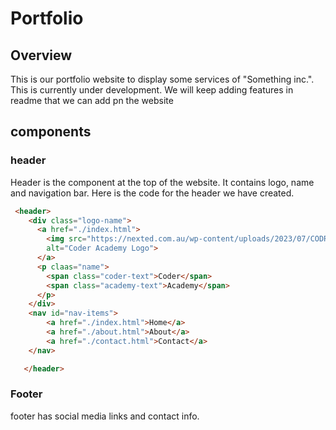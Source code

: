 # Portfolio

## Overview
This is our portfolio website to display some services of "Something inc.". This is currently under development. We will keep adding features in readme that we can add pn the website 

## components

### header 
Header is the component at the top of the website. It contains logo, name and navigation bar. Here is the code for the header we have created.
```html
 <header>
    <div class="logo-name">
      <a href="./index.html">
        <img src="https://nexted.com.au/wp-content/uploads/2023/07/CODR_Logo_Black-_-Green_RGB.png"
        alt="Coder Academy Logo">
      </a>
      <p claas="name">
        <span class="coder-text">Coder</span>
        <span class="academy-text">Academy</span>
      </p>
    </div>
    <nav id="nav-items">
        <a href="./index.html">Home</a>
        <a href="./about.html">About</a>
        <a href="./contact.html">Contact</a>
    </nav>

   </header> 

```

### Footer
footer has social media links and contact info.